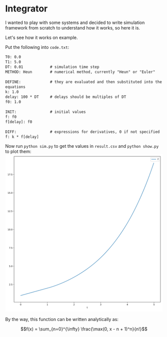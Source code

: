 # Integrator

I wanted to play with some systems and decided to write simulation framework from scratch to understand how it works, so here it is.

Let's see how it works on example. 

Put the following into `code.txt`:
```
T0: 0.0
T1: 5.0
DT: 0.01            # simulation time step
METHOD: Heun        # numerical method, currently "Heun" or "Euler"

DEFINE:             # they are evaluated and then substituted into the equations
k: 1.0
delay: 100 * DT     # delays should be multiples of DT
f0: 1.0

INIT:               # initial values
f: f0
f[delay]: f0

DIFF:               # expressions for derivatives, 0 if not specified
f: k * f[delay]
```

Now run `python sim.py` to get the values in `result.csv` and `python show.py` to plot them:
![example](img/exponent.svg)

By the way, this function can be written analytically as:

$$f(x) = \sum_{n=0}^{\infty} \frac{\max(0, x - n + 1)^n}{n!}$$

